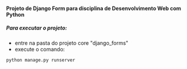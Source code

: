 #### Projeto de Django Form para disciplina de Desenvolvimento Web com Python

##### Para executar o projeto:
- entre na pasta do projeto core "django_forms"
- execute o comando:

```
python manage.py runserver
```
